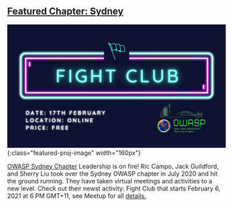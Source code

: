 
## [Featured Chapter: Sydney](#)

![Fight Club Flyer](/assets/images/content/FightClub.jpeg){:class="featured-proj-image" width="160px"}

[OWASP Sydney Chapter](https://owasp.org/www-chapter-sydney/) Leadership is on fire!  Ric Campo, Jack Guildford, and Sherry Liu took over the Sydney OWASP chapter in July 2020 and hit the ground running.  They have taken virtual meetings and activities to a new level.  Check out their newst activity: Fight Club that starts February 6, 2021 at 6 PM GMT+11, see Meetup for all [details.](https://www.meetup.com/OWASP-Sydney-Chapter/)
